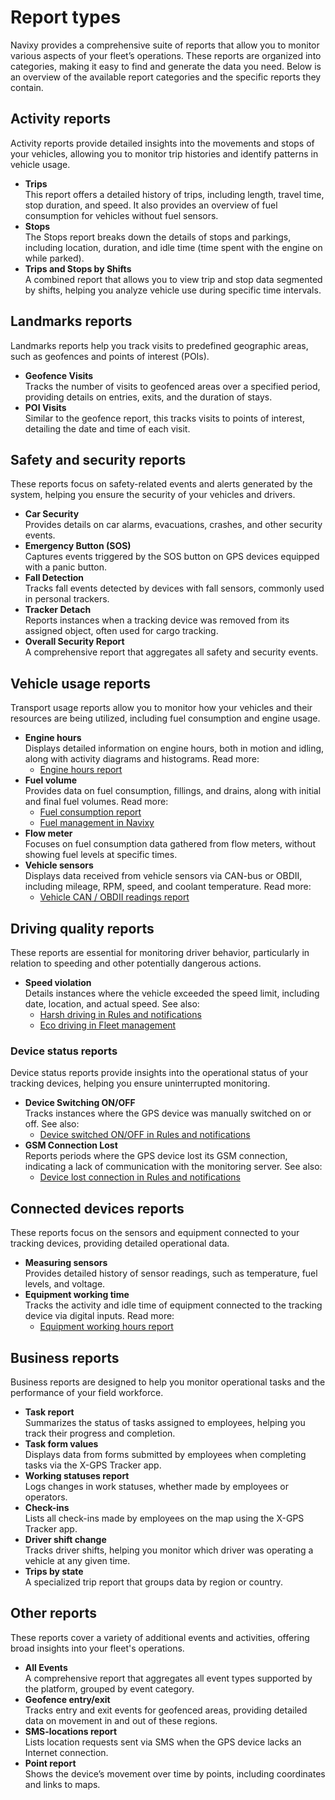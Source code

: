 # Report types

Navixy provides a comprehensive suite of reports that allow you to monitor various aspects of your fleet’s operations. These reports are organized into categories, making it easy to find and generate the data you need. Below is an overview of the available report categories and the specific reports they contain.

## Activity reports

Activity reports provide detailed insights into the movements and stops of your vehicles, allowing you to monitor trip histories and identify patterns in vehicle usage.

* **Trips**\
  This report offers a detailed history of trips, including length, travel time, stop duration, and speed. It also provides an overview of fuel consumption for vehicles without fuel sensors.
* **Stops**\
  The Stops report breaks down the details of stops and parkings, including location, duration, and idle time (time spent with the engine on while parked).
* **Trips and Stops by Shifts**\
  A combined report that allows you to view trip and stop data segmented by shifts, helping you analyze vehicle use during specific time intervals.

## Landmarks reports

Landmarks reports help you track visits to predefined geographic areas, such as geofences and points of interest (POIs).

* **Geofence Visits**\
  Tracks the number of visits to geofenced areas over a specified period, providing details on entries, exits, and the duration of stays.
* **POI Visits**\
  Similar to the geofence report, this tracks visits to points of interest, detailing the date and time of each visit.

## Safety and security reports

These reports focus on safety-related events and alerts generated by the system, helping you ensure the security of your vehicles and drivers.

* **Car Security**\
  Provides details on car alarms, evacuations, crashes, and other security events.
* **Emergency Button (SOS)**\
  Captures events triggered by the SOS button on GPS devices equipped with a panic button.
* **Fall Detection**\
  Tracks fall events detected by devices with fall sensors, commonly used in personal trackers.
* **Tracker Detach**\
  Reports instances when a tracking device was removed from its assigned object, often used for cargo tracking.
* **Overall Security Report**\
  A comprehensive report that aggregates all safety and security events.

## Vehicle usage reports

Transport usage reports allow you to monitor how your vehicles and their resources are being utilized, including fuel consumption and engine usage.

* **Engine hours**\
  Displays detailed information on engine hours, both in motion and idling, along with activity diagrams and histograms. Read more:
  * [Engine hours report](specific-report-details/engine-hours-report.md)
* **Fuel volume**\
  Provides data on fuel consumption, fillings, and drains, along with initial and final fuel volumes. Read more:
  * [Fuel consumption report](specific-report-details/fuel-volume-report.md)
  * [Fuel management in Navixy](https://app.gitbook.com/s/IgDb43gtyXcm1Av4h1np/vehicle-telematics-technology/fuel-management/fuel-control-in-navixy)
* **Flow meter**\
  Focuses on fuel consumption data gathered from flow meters, without showing fuel levels at specific times.
* **Vehicle sensors**\
  Displays data received from vehicle sensors via CAN-bus or OBDII, including mileage, RPM, speed, and coolant temperature. Read more:
  * [Vehicle CAN / OBDII readings report](specific-report-details/vehicle-can-obdii-readings-report.md)

## Driving quality reports

These reports are essential for monitoring driver behavior, particularly in relation to speeding and other potentially dangerous actions.

* **Speed violation**\
  Details instances where the vehicle exceeded the speed limit, including date, location, and actual speed. See also:
  * [Harsh driving in Rules and notifications](../events-and-notifications/safety/harsh-driving.md)
  * [Eco driving in Fleet management](../fleet-management/eco-driving.md)

### Device status reports

Device status reports provide insights into the operational status of your tracking devices, helping you ensure uninterrupted monitoring.

* **Device Switching ON/OFF**\
  Tracks instances where the GPS device was manually switched on or off. See also:
  * [Device switched ON/OFF in Rules and notifications](../events-and-notifications/device-power/device-switched-onoff.md)
* **GSM Connection Lost**\
  Reports periods where the GPS device lost its GSM connection, indicating a lack of communication with the monitoring server. See also:
  * [Device lost connection in Rules and notifications](../events-and-notifications/device-connection/device-lost-connection.md)

## Connected devices reports

These reports focus on the sensors and equipment connected to your tracking devices, providing detailed operational data.

* **Measuring sensors**\
  Provides detailed history of sensor readings, such as temperature, fuel levels, and voltage.
* **Equipment working time**\
  Tracks the activity and idle time of equipment connected to the tracking device via digital inputs. Read more:
  * [Equipment working hours report](specific-report-details/equipment-working-time-report.md)

## Business reports

Business reports are designed to help you monitor operational tasks and the performance of your field workforce.

* **Task report**\
  Summarizes the status of tasks assigned to employees, helping you track their progress and completion.
* **Task form values**\
  Displays data from forms submitted by employees when completing tasks via the X-GPS Tracker app.
* **Working statuses report**\
  Logs changes in work statuses, whether made by employees or operators.
* **Check-ins**\
  Lists all check-ins made by employees on the map using the X-GPS Tracker app.
* **Driver shift change**\
  Tracks driver shifts, helping you monitor which driver was operating a vehicle at any given time.
* **Trips by state**\
  A specialized trip report that groups data by region or country.

## Other reports

These reports cover a variety of additional events and activities, offering broad insights into your fleet's operations.

* **All Events**\
  A comprehensive report that aggregates all event types supported by the platform, grouped by event category.
* **Geofence entry/exit**\
  Tracks entry and exit events for geofenced areas, providing detailed data on movement in and out of these regions.
* **SMS-locations report**\
  Lists location requests sent via SMS when the GPS device lacks an Internet connection.
* **Point report**\
  Shows the device’s movement over time by points, including coordinates and links to maps.
